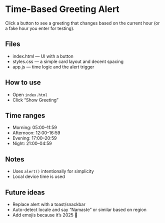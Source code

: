 # Time-Based Greeting Alert

Click a button to see a greeting that changes based on the current hour (or a fake hour you enter for testing).

## Files

- index.html — UI with a button
- styles.css — a simple card layout and decent spacing
- app.js — time logic and the alert trigger

## How to use

- Open `index.html`
- Click “Show Greeting”

## Time ranges

- Morning: 05:00–11:59
- Afternoon: 12:00–16:59
- Evening: 17:00–20:59
- Night: 21:00–04:59

## Notes

- Uses `alert()` intentionally for simplicity
- Local device time is used

## Future ideas

- Replace alert with a toast/snackbar
- Auto-detect locale and say “Namaste” or similar based on region
- Add emojis because it’s 2025 🙂